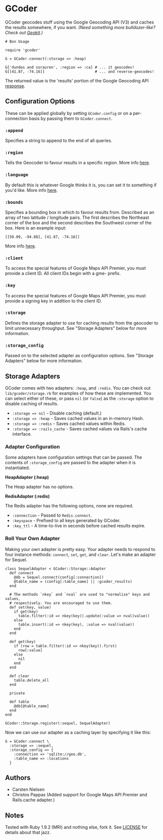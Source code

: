 # GCoder

GCoder geocodes stuff using the Google Geocoding API (V3) and caches the
results somewhere, if you want. _(Need something more bulldozer-like? Check out
[Geokit](http://github.com/andre/geokit-gem).)_

    # Bon Usage

    require 'gcoder'

    G = GCoder.connect(:storage => :heap)

    G['dundas and sorauren', :region => :ca] # ... it geocodes!
    G[[41.87, -74.16]]                       # ... and reverse-geocodes!

The returned value is the 'results' portion of the Google Geocoding API
[response](http://code.google.com/apis/maps/documentation/geocoding/#JSON).

## Configuration Options

These can be applied globally by setting `GCoder.config` or on a per-connection
basis by passing them to `GCoder.connect`.

### `:append`

Specifies a string to append to the end of all queries.

### `:region`

Tells the Geocoder to favour results in a specific region. More info
[here](http://code.google.com/apis/maps/documentation/geocoding/#RegionCodes).

### `:language`

By default this is whatever Google thinks it is, you can set it to something
if you'd like. More info
[here](http://code.google.com/apis/maps/documentation/geocoding/#GeocodingRequests).

### `:bounds`

Specifies a bounding box in which to favour results from. Described as an array
of two latitude / longitude pairs. The first describes the Northeast corner of
the box and the second describes the Southwest corner of the box. Here is an
example input:

    [[50.09, -94.88], [41.87, -74.16]]

More info [here](http://code.google.com/apis/maps/documentation/geocoding/#Viewports).

### `:client`

To access the special features of Google Maps API Premier, you must provide a
client ID. All client IDs begin with a gme- prefix.

### `:key`

To access the special features of Google Maps API Premier, you must provide a
signing key in addition to the client ID.

### `:storage`

Defines the storage adapter to use for caching results from the geocoder to
limit unnecessary throughput. See "Storage Adapters" below for more information.

### `:storage_config`

Passed on to the selected adapter as configuration options. See
"Storage Adapters" below for more information.

## Storage Adapters

GCoder comes with two adapters: `:heap`, and `:redis`. You can check out
`lib/gcoder/storage.rb` for examples of how these are implemented. You can
select either of these, or pass `nil` (or `false`) as the `:storage` option to
disable caching of results.

 * `:storage => nil` - Disable caching (default.)
 * `:storage => :heap` - Saves cached values in an in-memory Hash.
 * `:storage => :redis` - Saves cached values within Redis.
 * `:storage => :rails_cache` - Saves cached values via Rails's cache interface.

### Adapter Configuration

Some adapters have configuration settings that can be passed. The contents of
`:storage_config` are passed to the adapter when it is instantiated.

**HeapAdapter (:heap)**

The Heap adapter has no options.

**RedisAdapter (:redis)**

The Redis adapter has the following options, none are required.

 * `:connection` - Passed to `Redis.connect`.
 * `:keyspace` - Prefixed to all keys generated by GCoder.
 * `:key_ttl` - A time-to-live in seconds before cached results expire.

### Roll Your Own Adapter

Making your own adapter is pretty easy. Your adapter needs to respond to four
instance methods: `connect`, `set`, `get`, and `clear`. Let's make an adapter
for Sequel.

    class SequelAdapter < GCoder::Storage::Adapter
      def connect
        @db = Sequel.connect(config[:connection])
        @table_name = (config[:table_name] || :gcoder_results)
      end

      # The methods `nkey` and `nval` are used to "normalize" keys and values,
      # respectively. You are encouraged to use them.
      def set(key, value)
        if get(key)
          table.filter(:id => nkey(key)).update(:value => nval(value))
        else
          table.insert(:id => nkey(key), :value => nval(value))
        end
      end

      def get(key)
        if (row = table.filter(:id => nkey(key)).first)
          row[:value]
        else
          nil
        end
      end

      def clear
        table.delete_all
      end

      private

      def table
        @db[@table_name]
      end
    end

    GCoder::Storage.register(:sequel, SequelAdapter)

Now we can use our adapter as a caching layer by specifying it like this:

    G = GCoder.connect \
      :storage => :sequel,
      :storage_config => {
        :connection => 'sqlite://geo.db',
        :table_name => :locations
      }

## Authors

 * Carsten Nielsen
 * Christos Pappas (Added support for Google Maps API Premier and Rails.cache
   adapter.)

## Notes

Tested with Ruby 1.9.2 (MRI) and nothing else, fork it. See
[LICENSE](http://github.com/heycarsten/gcoder/blob/master/LICENSE) for details
about that jazz.
